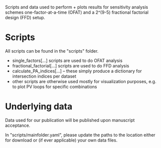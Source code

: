 
Scripts and data used to perform + plots results for sensitivity analysis schemes one-factor-at-a-time (OFAT) and a 2^(9-5) fractional factorial design (FFD) setup.

# Scripts

All scripts can be found in the "scripts" folder.
* single\_factors[...] scripts are used to do OFAT analysis
* fractional\_factorial[...] scripts are used to do FFD analysis
* calculate\_PA\_indices[...] – these simply produce a dictionary for intersection indices per dataset
* other scripts are otherwise used mostly for visualization purposes, e.g. to plot PV loops for specific combinations

# Underlying data

Data used for our publication will be published upon manuscript acceptance.

In "scripts/mainfolder.yaml", please update the paths to the location either for download or (if ever applicable) your own data files.
